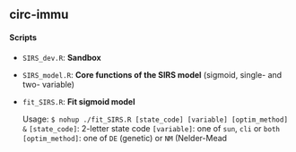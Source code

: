 ## circ-immu

#### Scripts

* `SIRS_dev.R`: __Sandbox__

* `SIRS_model.R`: __Core functions of the SIRS model__ (sigmoid, single- and two- variable)

* `fit_SIRS.R`: __Fit sigmoid model__

    Usage: `$ nohup ./fit_SIRS.R [state_code] [variable] [optim_method] &`
    		`[state_code]`: 2-letter state code
    		`[variable]`: one of `sun`, `cli` or `both`
    		`[optim_method]`: one of `DE` (genetic) or `NM` (Nelder-Mead